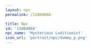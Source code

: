 ```yaml
---
layout: npc
permalink: /11004066

title: Npc
id: '11004066'
npc_name: 'Mysterious Luditionist'
icon_url: 'portrait/npc/dummy_p.png'
---
```

